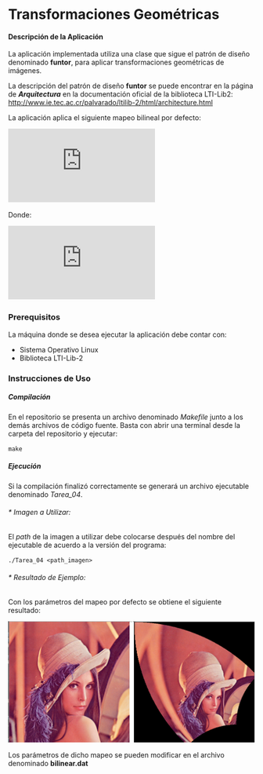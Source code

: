 # Transformaciones Geométricas


#### Descripción de la Aplicación

La aplicación implementada utiliza una clase que sigue el patrón de
diseño denominado **funtor**, para aplicar transformaciones geométricas de imágenes.

La descripción del patrón de diseño **funtor** se puede encontrar en la página de ***Arquitectura*** en la documentación oficial de la biblioteca LTI-Lib2:
http://www.ie.tec.ac.cr/palvarado/ltilib-2/html/architecture.html

La aplicación aplica el siguiente mapeo bilineal por defecto:

![equation](http://latex.codecogs.com/svg.latex?w%3D%5Cfrac%7Baz%2Bb%7D%7Bcz%2Bd%7D%5C%5C) 


Donde:


![equation](http://latex.codecogs.com/svg.latex?a%3D2.1%2B2.1j%5C%5C%0D%0Ab%3D0%5C%5C%0D%0Ac%3D0.003%5C%5C%0D%0Ad%3D1%2Bj%5C%5CC)


### Prerequisitos

La máquina donde se desea ejecutar la aplicación debe contar con: 
* Sistema Operativo Linux
* Biblioteca LTI-Lib-2

### Instrucciones de Uso

##### Compilación
En el repositorio se presenta un archivo denominado *Makefile* junto a los demás archivos de código fuente. Basta con abrir una terminal desde la carpeta del repositorio y ejecutar:
```
make
```
##### Ejecución
Si la compilación finalizó correctamente se generará un archivo ejecutable denominado *Tarea_04*. 

###### * Imagen a Utilizar: 
El *path* de la imagen a utilizar debe colocarse después del nombre del ejecutable de acuerdo a la versión del programa:
```
./Tarea_04 <path_imagen>
```

###### * Resultado de Ejemplo:
Con los parámetros del mapeo por defecto se obtiene el siguiente resultado:

![](lennaResult.png)

Los parámetros de dicho mapeo se pueden modificar en el archivo denominado **bilinear.dat**

